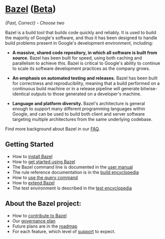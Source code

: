 # [Bazel](http://bazel.io) ([Beta](http://bazel.io/roadmap.html#beta))

*{Fast, Correct} - Choose two*

Bazel is a build tool that builds code quickly and reliably. It is used to build
the majority of Google's software, and thus it has been designed to handle
build problems present in Google's development environment, including:

* **A massive, shared code repository, in which all software is built from
source.** Bazel has been built for speed, using both caching and parallelism
to achieve this. Bazel is critical to Google's ability to continue
to scale its software development practices as the company grows.

* **An emphasis on automated testing and releases.** Bazel has
been built for correctness and reproducibility, meaning that a build performed
on a continuous build machine or in a release pipeline will generate
bitwise-identical outputs to those generated on a developer's machine.

* **Language and platform diversity.** Bazel's architecture is general enough to
support many different programming languages within Google, and can be
used to build both client and server software targeting multiple
architectures from the same underlying codebase.

Find more background about Bazel in our [FAQ](http://bazel.io/faq.html).

## Getting Started

  * How to [install Bazel](http://bazel.io/docs/install.html)
  * How to [get started using Bazel](http://bazel.io/docs/getting-started.html)
  * The Bazel command line is documented in the  [user manual](http://bazel.io/docs/bazel-user-manual.html)
  * The rule reference documentation is in the [build encyclopedia](http://bazel.io/docs/build-encyclopedia.html)
  * How to [use the query command](http://bazel.io/docs/query.html)
  * How to [extend Bazel](http://bazel.io/docs/skylark/index.html)
  * The test environment is described in the [test encyclopedia](http://bazel.io/docs/test-encyclopedia.html)

## About the Bazel project:

  * How to [contribute to Bazel](http://bazel.io/contributing.html)
  * Our [governance plan](http://bazel.io/governance.html)
  * Future plans are in the [roadmap](http://bazel.io/roadmap.html)
  * For each feature, which level of [support](http://bazel.io/support.html) to expect.
